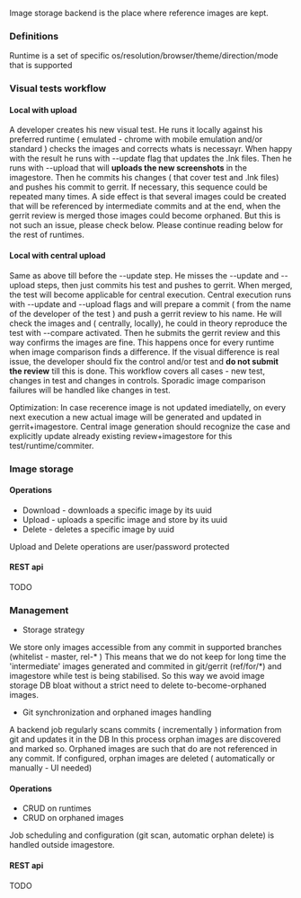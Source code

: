 Image storage backend is the place where reference images are kept.

### Definitions
Runtime is a set of specific os/resolution/browser/theme/direction/mode that is supported

### Visual tests workflow

#### Local with upload
A developer creates his new visual test. He runs it locally against his preferred runtime
( emulated - chrome with mobile emulation and/or standard ) checks the images and corrects whats is necessayr.
When happy with the result he runs with --update flag that updates the .lnk files. Then he runs with --upload that will
__uploads the new screenshots__ in the imagestore. Then he commits his changes ( that cover test and .lnk files)
and pushes his commit to gerrit. If necessary, this sequence could be repeated many times.
A side effect is that several images could be created that will be referenced by intermediate commits and at the end,
when the gerrit review is merged those images could become orphaned. But this is not such an issue, please check below.
Please continue reading below for the rest of runtimes.

#### Local with central upload
Same as above till before the --update step. He misses the --update and --upload steps, then just commits his test and
pushes to gerrit. When merged, the test will become applicable for central execution.
Central execution runs with --update and --upload flags and will prepare a commit ( from the name of the developer
of the test ) and push a gerrit review to his name. He will check the images and ( centrally, locally), he could in theory
reproduce the test with --compare activated. Then he submits the gerrit review and this way confirms the images
are fine. This happens once for every runtime when image comparison finds a difference.
If the visual difference is real issue, the developer should fix the control and/or test and __do not submit the review__
till this is done.
This workflow covers all cases - new test, changes in test and changes in controls. Sporadic image comparison failures
will be handled like changes in test.

Optimization:
In case recerence image is not updated imediatelly, on every next execution a new actual image will be generated and
updated in gerrit+imagestore. Central image generation should recognize the case and explicitly update already existing
review+imagestore for this test/runtime/commiter.

### Image storage

#### Operations
* Download - downloads a specific image by its uuid
* Upload - uploads a specific image and store by its uuid
* Delete - deletes a specific image by uuid

Upload and Delete operations are user/password protected

#### REST api
TODO

### Management
* Storage strategy

We store only images accessible from any commit in supported branches (whitelist - master, rel-* )
This means that we do not keep for long time the 'intermediate' images generated and commited in git/gerrit (ref/for/*)
and imagestore while test is being stabilised.
So this way we avoid image storage DB bloat without a strict need to delete to-become-orphaned images.

* Git synchronization and orphaned images handling

A backend job regularly scans commits ( incrementally ) information from git and updates it in the DB
In this process orphan images are discovered and marked so.
Orphaned images are such that do are not referenced in any commit.
If configured, orphan images are deleted ( automatically or manually - UI needed)

#### Operations
* CRUD on runtimes
* CRUD on orphaned images

Job scheduling and configuration (git scan, automatic orphan delete) is handled outside imagestore.

#### REST api
TODO







